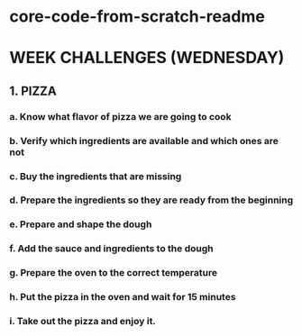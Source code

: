 # core-code-from-scratch-readme

# WEEK CHALLENGES (WEDNESDAY)
## 1. PIZZA
### a. Know what flavor of pizza we are going to cook
### b. Verify which ingredients are available and which ones are not
### c. Buy the ingredients that are missing
### d. Prepare the ingredients so they are ready from the beginning
### e. Prepare and shape the dough
### f. Add the sauce and ingredients to the dough
### g. Prepare the oven to the correct temperature
### h. Put the pizza in the oven and wait for 15 minutes
### i. Take out the pizza and enjoy it.
